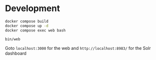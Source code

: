 # Development

```sh
docker compose build
docker compose up -d
docker compose exec web bash
```

```
bin/web
```

Goto `localhost:3000` for the web and `http://localhost:8983/` for the Solr dashboard
